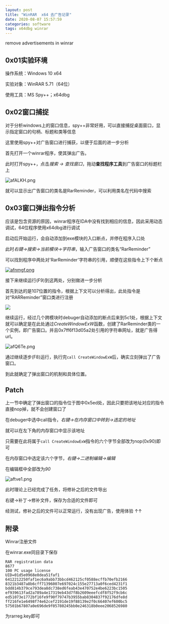 ```yaml
---
layout: post
title: "WinRAR  x64 去广告记录"
date: 2020-08-07 15:57:59
categories: software
tags: x64dbg winrar
---
```

remove advertisements in winrar

## 0x01实验环境

操作系统：Windows 10 x64

实验对象：WinRAR 5.71（64位）

使用工具：MS Spy++；x64dbg

## 0x02窗口捕捉

对于分析windows上的窗口信息，spy++非常好用，可以直接捕捉桌面窗口，显示指定窗口的句柄、标题和类等信息

这里使用spy++对广告窗口进行捕获，以便于后面的进一步分析

首先打开一个winrar程序，使其弹出广告。

此时打开spy++，点击*搜索 -> 查找窗口*，拖动**查找程序工具**到广告窗口的标题栏上

![afALKH.png](https://s1.ax1x.com/2020/08/07/afALKH.png)

就可以显示出广告窗口的类名是RarReminder，可以利用类名在代码中搜索

## 0x03窗口弹出指令分析

应该是包含资源的原因，winrar程序在IDA中没有找到相应的信息，因此采用动态调试，64位程序使用x64dbg进行调试

启动后开始运行，会自动添加到exe模块的入口断点，并停在程序入口处

此时*右键->搜索->当前模块->字符串*，输入广告窗口的类名“RarReminder”

可以找到程序中两处对'RarReminder'字符串的引用，顺便在这些指令上下个断点

[![afnmgf.png](https://s1.ax1x.com/2020/08/07/afnmgf.png)](https://imgchr.com/i/afnmgf)

接下来继续运行(F9)到这两处，分别做进一步分析

首先到达的是107位置的指令，根据上下文可以分析得出，此处指令是对“RARReminder”窗口类进行注册

![](https://s1.ax1x.com/2020/08/07/afKApt.png)



继续运行，经过几个跨模块时debuger自动添加的断点后来到5c1处，根据上下文就可以确定是在此处通过*CreateWindowExW*函数，创建了RarReminder类的一个实例，即广告窗口。并且0x7ff6f13d05a2处引用的字符串网址，就是广告得url。

![afQ6Te.png](https://s1.ax1x.com/2020/08/07/afQ6Te.png)

通过继续逐步(F8)运行，执行完```call CreateWindowExW```后，确实立刻弹出了广告窗口。

到此就确定了弹出窗口的机制和具体位置。

## Patch

上一节中确定了弹出窗口的指令位于图中0x5ed处，因此只要把该地址对应的指令直接nop掉，就不会创建窗口了

在debuger中选中call指令，*右键->在内存窗口中转到->选定的地址*

就可以在左下角的内存窗口中显示该地址

只需要在此将属于```call CreateWindowExW```指令的六个字节全部改为nop(0x90)即可

在内存窗口中选定该六个字节，*右键->二进制编辑->编辑*

在编辑框中全部改为*90*

![aftve1.png](https://s1.ax1x.com/2020/08/07/aftve1.png)

此时理论上已经完成了任务，将修补之后的文件导出

右键->补丁->修补文件，保存为合适的文件即可

经测试，修补之后的文件可以正常运行，没有出现广告，使用体验 ↑↑

## 附录

Winrar注册文件

在winrar.exe同目录下保存

```
RAR registration data
8677
100 PC usage license
UID=01d5e0968e0dea51faf1
6412212250faf1ec6a9abb73bbcd462125cf0588ecffb70efb2166
8321b3487a8b6cff71396007e697024c155e27713a0f6ced4231f1
bdd814b379ce793dea8dc738ed6feab43e470752e4be6223bc1505
ef939613fad2a789a4e17319eb43d7f8b2609eeefcdf8f52f9cb6c
ed51073e1772bf16fe9f90f79747b3955bab8304837f92176dfe8d
ff216fe1e6498f74e62cef2191de19f88139e2f0c66407ef600bc5
57501b67807a0e696de9f05780245bb0e246318b0eee2068526980
```

为rarreg.key即可